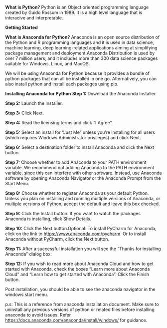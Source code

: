 **What is Python?**
  Python is an Object oriented programming language created by Guido Rossum in 1989.
It is a high level language that is interacive and interpretable.

**Getting Started**

**What is Anaconda for Python?**
Anaconda is an open source distribution of the Python and R programming languages and it is used in data science, machine learning, deep learning-related applications  aiming at simplifying package management and deployment.Anaconda Distribution is used by over 7 million users, and it includes more than 300 data science packages suitable for Windows, Linux, and MacOS.

We will be using Anaconda for Python because it provides a bundle of python packages that can all be installed in one go. Alternatively, you can also install python and install each packages using pip.

**Installing Anaconda for Python**
**Step 1:** Download the Anaconda Installer.

**Step 2:** Launch the Installer.

**Step 3:** Click Next. 

**Step 4:** Read the licensing terms and click “I Agree”. 

**Step 5:** Select an install for “Just Me” unless you’re installing for all users (which requires Windows Administrator privileges) and click Next.

**Step 6:** Select a destination folder to install Anaconda and click the Next button.

**Step 7:** Choose whether to add Anaconda to your PATH environment variable. We recommend not adding Anaconda to the PATH environment variable, since this can interfere with other software. Instead, use Anaconda software by opening Anaconda Navigator or the Anaconda Prompt from the Start Menu.

**Step 8:** Choose whether to register Anaconda as your default Python. Unless you plan on installing and running multiple versions of Anaconda, or multiple versions of Python, accept the default and leave this box checked.

**Step 9:** Click the Install button. If you want to watch the packages Anaconda is installing, click Show Details.

**Step 10:** Click the Next button.Optional: To install PyCharm for Anaconda, click on the link to https://www.anaconda.com/pycharm.
Or to install Anaconda without PyCharm, click the Next button.

**Step 11:** After a successful installation you will see the “Thanks for installing Anaconda” dialog box:

**Step 12:** If you wish to read more about Anaconda Cloud and how to get started with Anaconda, check the boxes “Learn more about Anaconda Cloud” and “Learn how to get started with Anaconda”. Click the Finish button.

Post installation, you should be able to see the anaconda navigator in the windows start menu.

p.s: This is a reference from anaconda installation document. Make sure to uninstall any previous versions of python or related files before installing anaconda to avoid issues.
Refer https://docs.anaconda.com/anaconda/install/windows/ for guidance.
